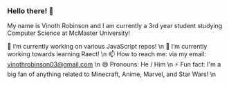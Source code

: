 ### Hello there! 👋

My name is Vinoth Robinson and I am currently a 3rd year student studying Computer Science at McMaster University!

🔭 I’m currently working on various JavaScript repos! \n 
🌱 I’m currently working towards learning Raect! \n 
📫 How to reach me: via my email: vinothrobinson03@gmail.com \n 
😄 Pronouns: He / Him \n 
⚡ Fun fact: I'm a big fan of anything related to Minecraft, Anime, Marvel, and Star Wars! \n 

<!--
**vinothrobinson/vinothrobinson** is a ✨ _special_ ✨ repository because its `README.md` (this file) appears on your GitHub profile.

Here are some ideas to get you started:

- 🔭 I’m currently working on ...
- 🌱 I’m currently learning ...
- 👯 I’m looking to collaborate on ...
- 🤔 I’m looking for help with ...
- 💬 Ask me about ...
- 📫 How to reach me: ...
- 😄 Pronouns: ...
- ⚡ Fun fact: ...
-->
